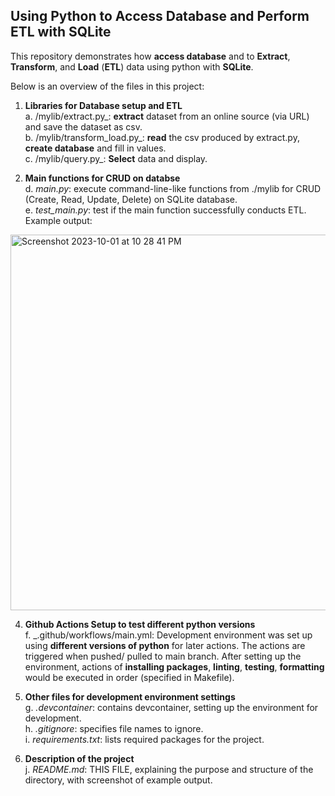 ## Using Python to Access Database and Perform ETL with SQLite

This repository demonstrates how **access database** and to **Extract**, **Transform**, and **Load** (**ETL**) data using python with **SQLite**.

Below is an overview of the files in this project:

1. **Libraries for Database setup and ETL**
   <br>a. /mylib/extract.py_: **extract** dataset from an online source (via URL) and save the dataset as csv.
   <br>b. /mylib/transform_load.py_: **read** the csv produced by extract.py, **create database** and fill in values.
   <br>c. /mylib/query.py_: **Select** data and display.

2. **Main functions for CRUD on databse**
   <br>d. _main.py_: execute command-line-like functions from ./mylib for CRUD (Create, Read, Update, Delete) on SQLite database.
   <br>e. _test_main.py_: test if the main function successfully conducts ETL.
   Example output:<br>

<img width="601" alt="Screenshot 2023-10-01 at 10 28 41 PM" src="https://github.com/nogibjj/SQLite_YCLiu/assets/46064664/c6e7e588-df9d-406c-ac7e-f86d052608bb">

4. **Github Actions Setup to test different python versions**
  <br>f. _.github/workflows/main.yml: Development environment was set up using **different versions of python** for later actions. The actions are triggered when pushed/ pulled to main branch. After setting up the environment, actions of **installing packages**, **linting**, **testing**, **formatting** would be executed in order (specified in Makefile). 

5. **Other files for development environment settings**
  <br>g. _.devcontainer_: contains devcontainer, setting up the environment for development.
  <br>h. _.gitignore_: specifies file names to ignore.
  <br>i. _requirements.txt_: lists required packages for the project.

6. **Description of the project**
   <br>j. _README.md_: THIS FILE, explaining the purpose and structure of the directory, with screenshot of example output.


